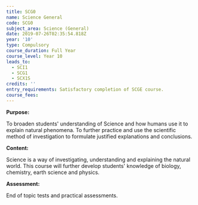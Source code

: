 ```yaml
---
title: SCG0
name: Science General
code: SCG0
subject_area: Science (General)
date: 2019-07-26T02:35:54.818Z
year: '10'
type: Compulsory
course_duration: Full Year
course_level: Year 10
leads_to:
  - SCI1
  - SCG1
  - SCX1S
credits: ''
entry_requirements: Satisfactory completion of SCGE course.
course_fees: 
---
```

**Purpose:**

To broaden students' understanding of Science and how humans use it to explain natural phenomena. To further practice and use the scientific method of investigation to formulate justified explanations and conclusions.

**Content:**

Science is a way of investigating, understanding and explaining the natural world. This course will further develop students' knowledge of biology, chemistry, earth science and physics.

**Assessment:**

End of topic tests and practical assessments.
